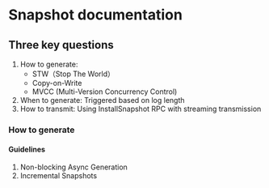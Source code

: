 # Snapshot documentation

## Three key questions

1. How to generate:
    - STW（Stop The World）
    - Copy-on-Write
    - MVCC (Multi-Version Concurrency Control)
2. When to generate: Triggered based on log length
3. How to transmit: Using InstallSnapshot RPC with streaming transmission

### How to generate

#### Guidelines

1. Non-blocking Async Generation
2. Incremental Snapshots

